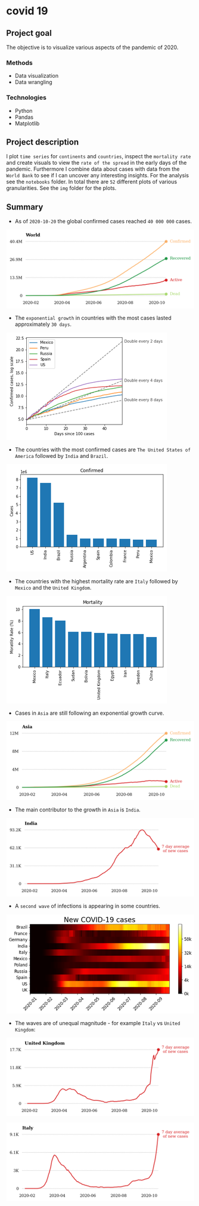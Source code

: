 # covid 19

## Project goal
The objective is to visualize various aspects of the pandemic of 2020.

### Methods
* Data visualization
* Data wrangling

### Technologies
* Python
* Pandas
* Matplotlib

## Project description
I plot `time series` for `continents` and `countries`, inspect the `mortality rate` and create visuals to view the `rate of the spread` in the early days of the pandemic.
Furthermore I combine data about cases with data from the `World Bank` to see if I can uncover any interesting insights. For the analysis see the `notebooks` folder.
In total there are `52` different plots of various granularities. See the `img` folder for the plots.

## Summary

* As of `2020-10-20` the global confirmed cases reached `40 000 000` cases.

![image](https://github.com/besiobu/data-science-portfolio/blob/master/covid-19/img/world_cases.png)

* The `exponential growth` in countries with the most cases lasted approximately `30 days`.

![image](https://github.com/besiobu/data-science-portfolio/blob/master/covid-19/img/growth_plot.png)

* The countries with the most confirmed cases are `The United States of America` followed by `India` and `Brazil`.

![image](https://github.com/besiobu/data-science-portfolio/blob/master/covid-19/img/confirmed_cases_most.png)

* The countries with the highest mortality rate are `Italy` followed by `Mexico` and the `United Kingdom`.

![image](https://github.com/besiobu/data-science-portfolio/blob/master/covid-19/img/mortality_cases_most.png)

* Cases in `Asia` are still following an exponential growth curve.

![image](https://github.com/besiobu/data-science-portfolio/blob/master/covid-19/img/asia_cases.png)

* The main contributor to the growth in `Asia` is `India`.

![image](https://github.com/besiobu/data-science-portfolio/blob/master/covid-19/img/india_chg.png)

* A `second wave` of infections is appearing in some countries.

![image](https://github.com/besiobu/data-science-portfolio/blob/master/covid-19/img/covid_tiles.png)

* The waves are of unequal magnitude - for example `Italy` vs `United Kingdom`:

![image](https://github.com/besiobu/data-science-portfolio/blob/master/covid-19/img/united%20kingdom_chg.png)

![image](https://github.com/besiobu/data-science-portfolio/blob/master/covid-19/img/italy_chg.png)